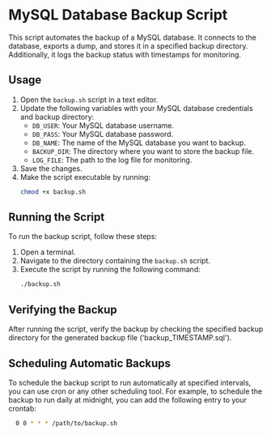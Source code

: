 # MySQL Database Backup Script

This script automates the backup of a MySQL database. It connects to the database, exports a dump, and stores it in a specified backup directory. Additionally, it logs the backup status with timestamps for monitoring.

## Usage

1. Open the `backup.sh` script in a text editor.
2. Update the following variables with your MySQL database credentials and backup directory:
   - `DB_USER`: Your MySQL database username.
   - `DB_PASS`: Your MySQL database password.
   - `DB_NAME`: The name of the MySQL database you want to backup.
   - `BACKUP_DIR`: The directory where you want to store the backup file.
   - `LOG_FILE`: The path to the log file for monitoring.
3. Save the changes.
4. Make the script executable by running:
   ```bash
   chmod +x backup.sh

## Running the Script

To run the backup script, follow these steps:

1. Open a terminal.
2. Navigate to the directory containing the `backup.sh` script.
3. Execute the script by running the following command:
   ```bash
   ./backup.sh

## Verifying the Backup

After running the script, verify the backup by checking the specified backup directory for the generated backup file ('backup_TIMESTAMP.sql').

## Scheduling Automatic Backups

To schedule the backup script to run automatically at specified intervals, you can use cron or any other scheduling tool. For example, to schedule the backup to run daily at midnight, you can add the following entry to your crontab:

```bash
  0 0 * * * /path/to/backup.sh
